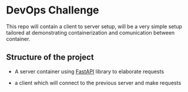 # DevOps Challenge

This repo will contain a client to server setup, will be a very simple setup tailored at demonstrating containerization
and comunication between container.


## Structure of the project

- A server container using [FastAPI](https://fastapi.tiangolo.com/) library to elaborate requests

- a client which will connect to the previous server and make requests


